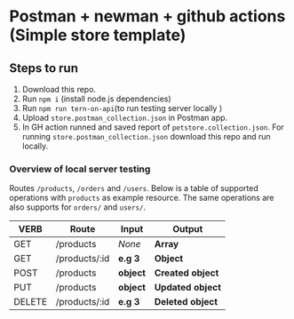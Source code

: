 # Postman + newman + github actions (Simple store template)

## Steps to run
1. Download this repo.
2. Run `npm i` (install node.js dependencies)
3. Run `npm run tern-on-api`(to run testing server locally )
4. Upload `store.postman_collection.json` in Postman app.
6. In GH action runned and saved report of `petstore.collection.json`. For running `store.postman_collection.json` download this repo and run locally.

### Overview of local server testing
Routes `/products`, `/orders` and `/users`. Below is a table of supported operations with `products` as example resource. The same operations are also supports for `orders/` and `users/`.

| VERB     |Route          | Input      | Output             |
|----------|---------------|------------|--------------------|
| GET      | /products     | *None*     | **Array**          |
| GET      | /products/:id |  **e.g 3** | **Object**         |
| POST     | /products     | **object** | **Created object** |
| PUT      | /products     | **object** | **Updated object** |
| DELETE   | /products/:id | **e.g 3**  | **Deleted object** |

